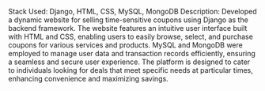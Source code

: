 Stack Used: Django, HTML, CSS, MySQL, MongoDB
Description: Developed a dynamic website for selling time-sensitive coupons using Django as the backend framework. The website features an intuitive user interface built with HTML and CSS, enabling users to easily browse, select, and purchase coupons for various services and products. MySQL and MongoDB were employed to manage user data and transaction records efficiently, ensuring a seamless and secure user experience. The platform is designed to cater to individuals looking for deals that meet specific needs at particular times, enhancing convenience and maximizing savings.
